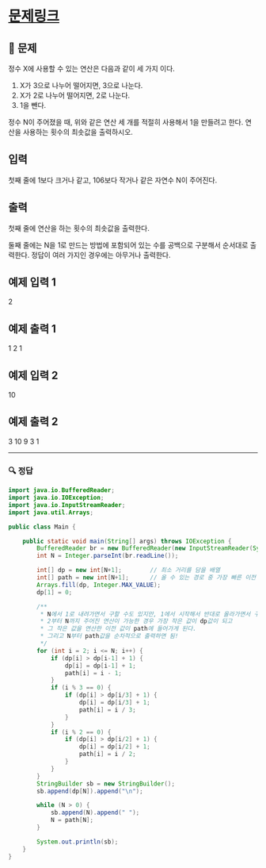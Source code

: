 # [문제링크](https://www.acmicpc.net/problem/12852)

## 📝 문제

정수 X에 사용할 수 있는 연산은 다음과 같이 세 가지 이다.

1.  X가 3으로 나누어 떨어지면, 3으로 나눈다.
2.  X가 2로 나누어 떨어지면, 2로 나눈다.
3.  1을 뺀다.

정수 N이 주어졌을 때, 위와 같은 연산 세 개를 적절히 사용해서 1을 만들려고 한다. 연산을 사용하는 횟수의 최솟값을 출력하시오.

## 입력

첫째 줄에 1보다 크거나 같고, 106보다 작거나 같은 자연수 N이 주어진다.

## 출력

첫째 줄에 연산을 하는 횟수의 최솟값을 출력한다.

둘째 줄에는 N을 1로 만드는 방법에 포함되어 있는 수를 공백으로 구분해서 순서대로 출력한다. 정답이 여러 가지인 경우에는 아무거나 출력한다.

## 예제 입력 1

2

## 예제 출력 1 

1
2 1

## 예제 입력 2 

10

## 예제 출력 2

3
10 9 3 1

---

### 🔍 정답

```java
import java.io.BufferedReader;
import java.io.IOException;
import java.io.InputStreamReader;
import java.util.Arrays;

public class Main {

    public static void main(String[] args) throws IOException {
        BufferedReader br = new BufferedReader(new InputStreamReader(System.in));
        int N = Integer.parseInt(br.readLine());

        int[] dp = new int[N+1];        // 최소 거리를 담을 배열
        int[] path = new int[N+1];      // 올 수 있는 경로 중 가장 빠른 이전 경로
        Arrays.fill(dp, Integer.MAX_VALUE);
        dp[1] = 0;

        /**
         * N에서 1로 내려가면서 구할 수도 있지만, 1에서 시작해서 반대로 올라가면서 구할 수도 있다.
         * 2부터 N까지 주어진 연산이 가능한 경우 가장 작은 값이 dp값이 되고
         * 그 작은 값을 연산한 이전 값이 path에 들어가게 된다.
         * 그리고 N부터 path값을 순차적으로 출력하면 됨!
         */
        for (int i = 2; i <= N; i++) {
            if (dp[i] > dp[i-1] + 1) {
                dp[i] = dp[i-1] + 1;
                path[i] = i - 1;
            }
            if (i % 3 == 0) {
                if (dp[i] > dp[i/3] + 1) {
                    dp[i] = dp[i/3] + 1;
                    path[i] = i / 3;
                }
            }
            if (i % 2 == 0) {
                if (dp[i] > dp[i/2] + 1) {
                    dp[i] = dp[i/2] + 1;
                    path[i] = i / 2;
                }
            }
        }
        StringBuilder sb = new StringBuilder();
        sb.append(dp[N]).append("\n");

        while (N > 0) {
            sb.append(N).append(" ");
            N = path[N];
        }

        System.out.println(sb);
    }
}
```
